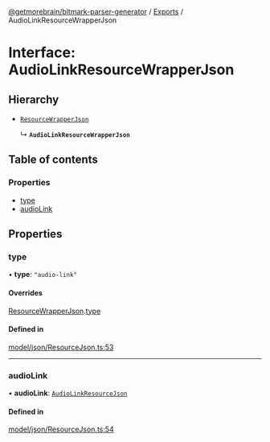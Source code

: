 [@getmorebrain/bitmark-parser-generator](../API.md) / [Exports](../modules.md) / AudioLinkResourceWrapperJson

# Interface: AudioLinkResourceWrapperJson

## Hierarchy

- [`ResourceWrapperJson`](ResourceWrapperJson.md)

  ↳ **`AudioLinkResourceWrapperJson`**

## Table of contents

### Properties

- [type](AudioLinkResourceWrapperJson.md#type)
- [audioLink](AudioLinkResourceWrapperJson.md#audioLink)

## Properties

### type

• **type**: ``"audio-link"``

#### Overrides

[ResourceWrapperJson](ResourceWrapperJson.md).[type](ResourceWrapperJson.md#type)

#### Defined in

[model/json/ResourceJson.ts:53](https://github.com/getMoreBrain/bitmark-parser-generator/blob/b82d7bf/src/model/json/ResourceJson.ts#L53)

___

### audioLink

• **audioLink**: [`AudioLinkResourceJson`](AudioLinkResourceJson.md)

#### Defined in

[model/json/ResourceJson.ts:54](https://github.com/getMoreBrain/bitmark-parser-generator/blob/b82d7bf/src/model/json/ResourceJson.ts#L54)
